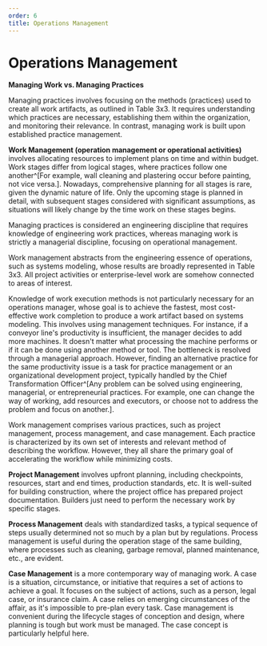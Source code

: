 ```yaml
---
order: 6
title: Operations Management
---
```


# Operations Management

**Managing Work vs. Managing Practices**

Managing practices involves focusing on the methods (practices) used to create all work artifacts, as outlined in Table 3x3. It requires understanding which practices are necessary, establishing them within the organization, and monitoring their relevance. In contrast, managing work is built upon established practice management.

**Work Management (operation management or operational activities)** involves allocating resources to implement plans on time and within budget. Work stages differ from logical stages, where practices follow one another^[For example, wall cleaning and plastering occur before painting, not vice versa.]. Nowadays, comprehensive planning for all stages is rare, given the dynamic nature of life. Only the upcoming stage is planned in detail, with subsequent stages considered with significant assumptions, as situations will likely change by the time work on these stages begins.

Managing practices is considered an engineering discipline that requires knowledge of engineering work practices, whereas managing work is strictly a managerial discipline, focusing on operational management.

Work management abstracts from the engineering essence of operations, such as systems modeling, whose results are broadly represented in Table 3x3. All project activities or enterprise-level work are somehow connected to areas of interest.

Knowledge of work execution methods is not particularly necessary for an operations manager, whose goal is to achieve the fastest, most cost-effective work completion to produce a work artifact based on systems modeling. This involves using management techniques. For instance, if a conveyor line's productivity is insufficient, the manager decides to add more machines. It doesn't matter what processing the machine performs or if it can be done using another method or tool. The bottleneck is resolved through a managerial approach. However, finding an alternative practice for the same productivity issue is a task for practice management or an organizational development project, typically handled by the Chief Transformation Officer^[Any problem can be solved using engineering, managerial, or entrepreneurial practices. For example, one can change the way of working, add resources and executors, or choose not to address the problem and focus on another.].

Work management comprises various practices, such as project management, process management, and case management. Each practice is characterized by its own set of interests and relevant method of describing the workflow. However, they all share the primary goal of accelerating the workflow while minimizing costs.

**Project Management** involves upfront planning, including checkpoints, resources, start and end times, production standards, etc. It is well-suited for building construction, where the project office has prepared project documentation. Builders just need to perform the necessary work by specific stages.

**Process Management** deals with standardized tasks, a typical sequence of steps usually determined not so much by a plan but by regulations. Process management is useful during the operation stage of the same building, where processes such as cleaning, garbage removal, planned maintenance, etc., are evident.

**Case Management** is a more contemporary way of managing work. A case is a situation, circumstance, or initiative that requires a set of actions to achieve a goal. It focuses on the subject of actions, such as a person, legal case, or insurance claim. A case relies on emerging circumstances of the affair, as it's impossible to pre-plan every task. Case management is convenient during the lifecycle stages of conception and design, where planning is tough but work must be managed. The case concept is particularly helpful here.